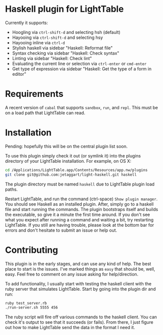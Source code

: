 Haskell plugin for LightTable
===

Currently it supports:
* Hoogling via `ctrl-shift-d` and selecting hsh (default)
* Hayooing via `ctrl-shift-d` and selecting hsy
* Hayooing inline via `ctrl-d`
* Stylish haskell via sidebar "Haskell: Reformat file"
* Syntax checking via sidebar "Haskell: Check syntax"
* Linting via sidebar "Haskell: Check lint"
* Evaluating the current line or selection via `ctrl-enter` or `cmd-enter`
* Get type of expression via sidebar "Haskell: Get the type of a form in editor"


Requirements
===

A recent version of `cabal` that supports `sandbox`, `run`, and `repl`. This must be on a load path that LightTable can read.


Installation
===
Pending: hopefully this will be on the central plugin list soon.

To use this plugin simply check it out (or symlink it) into the plugins directory of your LightTable installation. For example, on OS X:

```bash
cd /Applications/LightTable.app/Contents/Resources/app.nw/plugins
git clone git@github.com:jetaggart/light-haskell.git haskell
```

The plugin directory must be named `haskell` due to LightTable plugin load paths.

Restart LightTable, and run the command (ctrl-space) `Show plugin manager`. You should see Haskell as an installed plugin. After, simply go to a
haskell file and start running the commands. The plugin bootstraps itself and builds the executable, so give it a minute the first time around.
If you don't see what you expect after running a command and waiting a bit, try restarting LightTable. If you still are having trouble, please look at the bottom bar for errors and don't hesitate to submit an issue or help out.

Contributing
===

This plugin is in the early stages, and can use any kind of help. The best place to start is the issues. I've marked things as `easy` that should be, well, easy. Feel free to comment on any issue asking for help/direction.

To add functionality, I usually start with testing the haskell client with the ruby server that simulates LightTable. Start by going into the plugin dir and run:

```bash
ruby test_server.rb
./run-server.sh 5555 456
```

The ruby script will fire off various commands to the haskell client. You can check it's output to see that it succeeds (or fails). From there, I just figure out how to make LightTable send the data in the format I need it.
